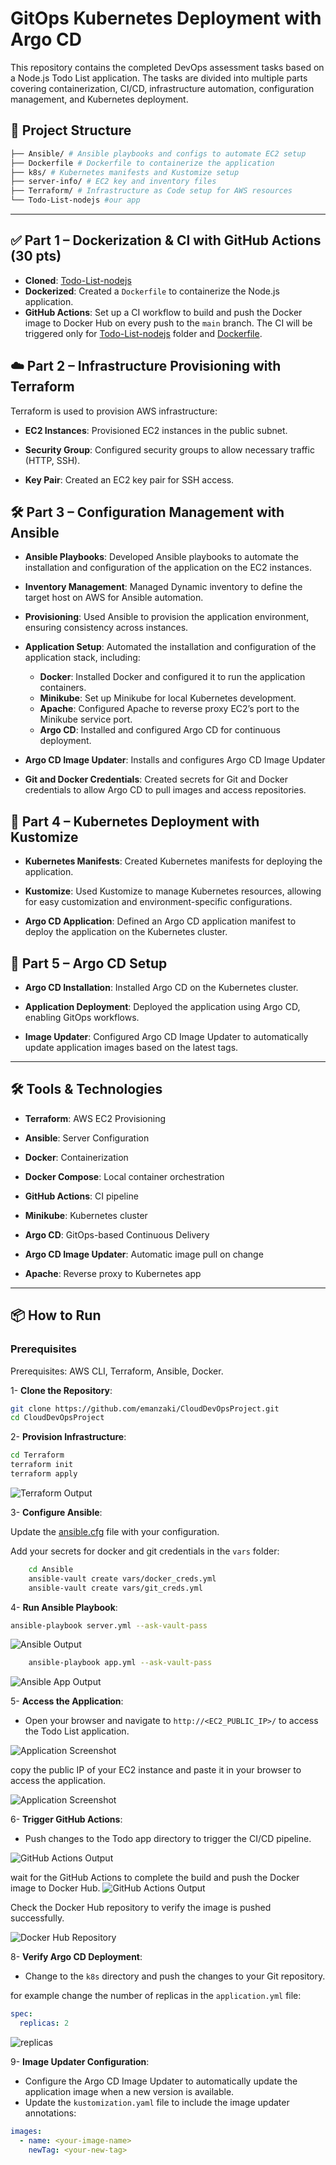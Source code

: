 # GitOps Kubernetes Deployment with Argo CD 

This repository contains the completed DevOps assessment tasks based on a Node.js Todo List application. The tasks are divided into multiple parts covering containerization, CI/CD, infrastructure automation, configuration management, and Kubernetes deployment.

## 🧩 Project Structure

```bash
├── Ansible/ # Ansible playbooks and configs to automate EC2 setup
├── Dockerfile # Dockerfile to containerize the application
├── k8s/ # Kubernetes manifests and Kustomize setup
├── server-info/ # EC2 key and inventory files
├── Terraform/ # Infrastructure as Code setup for AWS resources
└── Todo-List-nodejs #our app
```

---


## ✅ Part 1 – Dockerization & CI with GitHub Actions (30 pts)

- **Cloned**: [Todo-List-nodejs](https://github.com/Ankit6098/Todo-List-nodejs)
- **Dockerized**: Created a `Dockerfile` to containerize the Node.js application.
- **GitHub Actions**: Set up a CI workflow to build and push the Docker image to Docker Hub on every push to the `main` branch. The CI will be triggered only for [Todo-List-nodejs](./Todo-List-nodejs) folder and [Dockerfile](./Dockerfile).


## ☁️ Part 2 – Infrastructure Provisioning with Terraform 

Terraform is used to provision AWS infrastructure:

- **EC2 Instances**: Provisioned EC2 instances in the public subnet.

- **Security Group**: Configured security groups to allow necessary traffic (HTTP, SSH).

- **Key Pair**: Created an EC2 key pair for SSH access.


## 🛠️ Part 3 – Configuration Management with Ansible 

- **Ansible Playbooks**: Developed Ansible playbooks to automate the installation and configuration of the application on the EC2 instances.

- **Inventory Management**: Managed Dynamic inventory to define the target host on AWS for Ansible automation.

- **Provisioning**: Used Ansible to provision the application environment, ensuring consistency across instances.

- **Application Setup**: Automated the installation and configuration of the application stack, including:

  - **Docker**: Installed Docker and configured it to run the application containers.
  - **Minikube**: Set up Minikube for local Kubernetes development.
  - **Apache**: Configured Apache to reverse proxy EC2’s port to the Minikube service port.
  - **Argo CD**: Installed and configured Argo CD for continuous deployment.

- **Argo CD Image Updater**: Installs and configures Argo CD Image Updater

- **Git and Docker Credentials**: Created secrets for Git and Docker credentials to allow Argo CD to pull images and access repositories.

## 🐳 Part 4 – Kubernetes Deployment with Kustomize

- **Kubernetes Manifests**: Created Kubernetes manifests for deploying the application.

- **Kustomize**: Used Kustomize to manage Kubernetes resources, allowing for easy customization and environment-specific configurations.

- **Argo CD Application**: Defined an Argo CD application manifest to deploy the application on the Kubernetes cluster.

## 🚀 Part 5 – Argo CD Setup

- **Argo CD Installation**: Installed Argo CD on the Kubernetes cluster.

- **Application Deployment**: Deployed the application using Argo CD, enabling GitOps workflows.

- **Image Updater**: Configured Argo CD Image Updater to automatically update application images based on the latest tags.


---

## 🛠 Tools & Technologies
- **Terraform**: AWS EC2 Provisioning

- **Ansible**: Server Configuration

- **Docker**: Containerization

- **Docker Compose**: Local container orchestration

- **GitHub Actions**: CI pipeline

- **Minikube**: Kubernetes cluster

- **Argo CD**: GitOps-based Continuous Delivery

- **Argo CD Image Updater**: Automatic image pull on change

- **Apache**: Reverse proxy to Kubernetes app

---
## 📦 How to Run
### Prerequisites
Prerequisites: AWS CLI, Terraform, Ansible, Docker.

1- **Clone the Repository**:
   ```bash
   git clone https://github.com/emanzaki/CloudDevOpsProject.git
   cd CloudDevOpsProject
   ```
2- **Provision Infrastructure**:
   ```bash
   cd Terraform
   terraform init
   terraform apply
   ```
![Terraform Output](./images/1-terraform.png)

3- **Configure Ansible**:

Update the [ansible.cfg](./Ansible/ansible.cfg) file with your configuration.

Add your secrets for docker and git credentials in the `vars` folder:

```bash
    cd Ansible
    ansible-vault create vars/docker_creds.yml
    ansible-vault create vars/git_creds.yml
```
4- **Run Ansible Playbook**:

   ```bash
   ansible-playbook server.yml --ask-vault-pass
   ```
![Ansible Output](./images/2-ansible-server.png)


```bash
    ansible-playbook app.yml --ask-vault-pass
```

![Ansible App Output](./images/2-ansible-app.png)


5- **Access the Application**:
   - Open your browser and navigate to `http://<EC2_PUBLIC_IP>/` to access the Todo List application.

![Application Screenshot](./images/3-ip.png)

copy the public IP of your EC2 instance and paste it in your browser to access the application.

![Application Screenshot](./images/3-app.png)

6- **Trigger GitHub Actions**:
   - Push changes to the Todo app directory to trigger the CI/CD pipeline.

![GitHub Actions Output](./images/4-ci-trigger.png)

wait for the GitHub Actions to complete the build and push the Docker image to Docker Hub.
![GitHub Actions Output](./images/4-ci.png)

Check the Docker Hub repository to verify the image is pushed successfully.

![Docker Hub Repository](./images/4-dockerhub.png)

8- **Verify Argo CD Deployment**:
   - Change to the `k8s` directory and push the changes to your Git repository.

for example change the number of
replicas in the `application.yml` file:

```yaml
spec:
  replicas: 2
```

![replicas](./images/5-cd.png)

9- **Image Updater Configuration**:
   - Configure the Argo CD Image Updater to automatically update the application image when a new version is available.
   - Update the `kustomization.yaml` file to include the image updater annotations:

```yaml
images:
  - name: <your-image-name>
    newTag: <your-new-tag>
```
